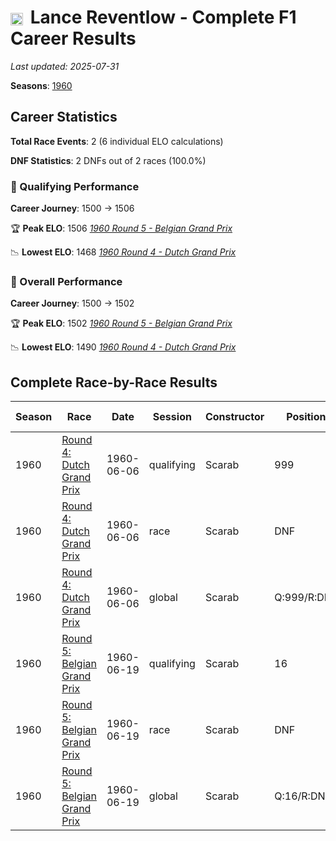 # <img src="https://upload.wikimedia.org/wikipedia/commons/a/a4/Flag_of_the_United_States.svg" alt="United States" width="20" height="auto" style="vertical-align: middle; margin-right: 5px;" onerror="this.outerHTML='🇺🇸'; this.style.marginRight='5px';"/> Lance Reventlow - Complete F1 Career Results

*Last updated: 2025-07-31*

**Seasons**: [1960](../seasons/1960-season-report)

## Career Statistics

**Total Race Events**: 2 (6 individual ELO calculations)

**DNF Statistics**: 2 DNFs out of 2 races (100.0%)

### 🏁 Qualifying Performance
**Career Journey**: 1500 → 1506

🏆 **Peak ELO**: 1506
   *[1960 Round 5 - Belgian Grand Prix](../seasons/1960-season-report#round-5-belgian-grand-prix)*

📉 **Lowest ELO**: 1468
   *[1960 Round 4 - Dutch Grand Prix](../seasons/1960-season-report#round-4-dutch-grand-prix)*

### 🌟 Overall Performance
**Career Journey**: 1500 → 1502

🏆 **Peak ELO**: 1502
   *[1960 Round 5 - Belgian Grand Prix](../seasons/1960-season-report#round-5-belgian-grand-prix)*

📉 **Lowest ELO**: 1490
   *[1960 Round 4 - Dutch Grand Prix](../seasons/1960-season-report#round-4-dutch-grand-prix)*


## Complete Race-by-Race Results

| Season | Race | Date | Session | Constructor | Position | Starting ELO | ELO Change | Final ELO | Teammate |
|--------|------|------|---------|-------------|----------|--------------|------------|-----------|----------|
| 1960 | [Round 4: Dutch Grand Prix](../seasons/1960-season-report#round-4-dutch-grand-prix) | 1960-06-06 | qualifying | Scarab | 999 | 1500 | -32 | 1468 | <img src="https://upload.wikimedia.org/wikipedia/commons/a/a4/Flag_of_the_United_States.svg" alt="United States" width="20" height="auto" style="vertical-align: middle; margin-right: 5px;" onerror="this.outerHTML='🇺🇸'; this.style.marginRight='5px';"/> Chuck Daigh |
| 1960 | [Round 4: Dutch Grand Prix](../seasons/1960-season-report#round-4-dutch-grand-prix) | 1960-06-06 | race | Scarab | DNF | 1500 | N/A | 1500 | <img src="https://upload.wikimedia.org/wikipedia/commons/a/a4/Flag_of_the_United_States.svg" alt="United States" width="20" height="auto" style="vertical-align: middle; margin-right: 5px;" onerror="this.outerHTML='🇺🇸'; this.style.marginRight='5px';"/> Chuck Daigh |
| 1960 | [Round 4: Dutch Grand Prix](../seasons/1960-season-report#round-4-dutch-grand-prix) | 1960-06-06 | global | Scarab | Q:999/R:DNF | 1500 | -10 | 1490 | <img src="https://upload.wikimedia.org/wikipedia/commons/a/a4/Flag_of_the_United_States.svg" alt="United States" width="20" height="auto" style="vertical-align: middle; margin-right: 5px;" onerror="this.outerHTML='🇺🇸'; this.style.marginRight='5px';"/> Chuck Daigh |
| 1960 | [Round 5: Belgian Grand Prix](../seasons/1960-season-report#round-5-belgian-grand-prix) | 1960-06-19 | qualifying | Scarab | 16 | 1468 | +38 | 1506 | <img src="https://upload.wikimedia.org/wikipedia/commons/a/a4/Flag_of_the_United_States.svg" alt="United States" width="20" height="auto" style="vertical-align: middle; margin-right: 5px;" onerror="this.outerHTML='🇺🇸'; this.style.marginRight='5px';"/> Chuck Daigh |
| 1960 | [Round 5: Belgian Grand Prix](../seasons/1960-season-report#round-5-belgian-grand-prix) | 1960-06-19 | race | Scarab | DNF | 1500 | N/A | 1500 | <img src="https://upload.wikimedia.org/wikipedia/commons/a/a4/Flag_of_the_United_States.svg" alt="United States" width="20" height="auto" style="vertical-align: middle; margin-right: 5px;" onerror="this.outerHTML='🇺🇸'; this.style.marginRight='5px';"/> Chuck Daigh |
| 1960 | [Round 5: Belgian Grand Prix](../seasons/1960-season-report#round-5-belgian-grand-prix) | 1960-06-19 | global | Scarab | Q:16/R:DNF | 1490 | +11 | 1502 | <img src="https://upload.wikimedia.org/wikipedia/commons/a/a4/Flag_of_the_United_States.svg" alt="United States" width="20" height="auto" style="vertical-align: middle; margin-right: 5px;" onerror="this.outerHTML='🇺🇸'; this.style.marginRight='5px';"/> Chuck Daigh |
